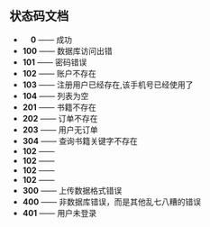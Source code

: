 

## 状态码文档

- &emsp;**0** —— 成功
- **100** —— 数据库访问出错
- **101** —— 密码错误
- **102** —— 账户不存在
- **103** —— 注册用户已经存在,该手机号已经使用了
- **104** —— 列表为空
- **201** —— 书籍不存在
- **202** —— 订单不存在
- **203** —— 用户无订单
- **304** —— 查询书籍关键字不存在
- **102** —— 
- **102** —— 
- **102** —— 
- **102** —— 
- **300** —— 上传数据格式错误
- **400** —— 非数据库错误，而是其他乱七八糟的错误
- **401** —— 用户未登录
